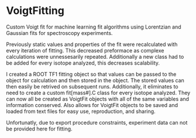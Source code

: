 # VoigtFitting
Custom Voigt fit for machine learning fit algorithms using Lorentzian and Gaussian fits for spectroscopy experiments.


Previously static values and properties of the fit were recalculated with every iteration of fitting. This decreased preformace as complexe calculations were unnessesarily repeated.
Additionally a new class had to be added for every isotope analyzed, this decreases scalability.


I created a ROOT TF1 fitting object so that values can be passed to the object for calculation and then stored in the object. The stored values can then easily be retrived on subsequent runs.
Additionally, it eliminates to need to create a custom fit[mass#].C class for every isotope analyzed. They can now all be created as VoigtFit objects with all of the same variables and information conserved.
Also allows for VoigtFit objects to be saved and loaded from text files for easy use, reproduction, and sharing.

Unfortunatly, due to export procedure constraints, experiment data can not be provided here for fitting.
